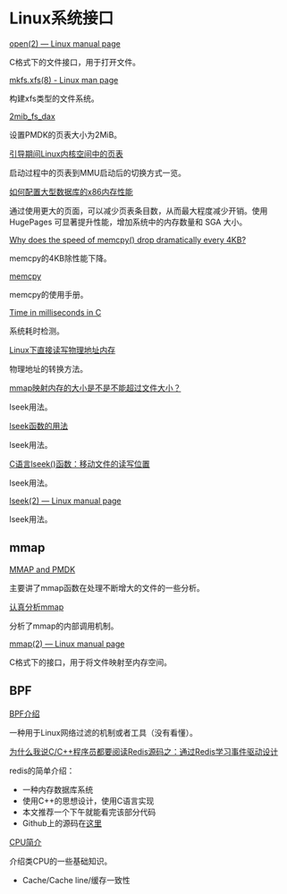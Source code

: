 Linux系统接口
===

[open(2) — Linux manual page](https://man7.org/linux/man-pages/man2/open.2.html)

C格式下的文件接口，用于打开文件。

[mkfs.xfs(8) - Linux man page](https://linux.die.net/man/8/mkfs.xfs)

构建xfs类型的文件系统。

[2mib_fs_dax](https://nvdimm.wiki.kernel.org/2mib_fs_dax)

设置PMDK的页表大小为2MiB。

[引导期间Linux内核空间中的页表](https://www.thinbug.com/q/16688540)

启动过程中的页表到MMU启动后的切换方式一览。

[如何配置大型数据库的x86内存性能](https://www.oracle.com/cn/technical-resources/articles/it-infrastructure/dev-hugepages.html)

通过使用更大的页面，可以减少页表条目数，从而最大程度减少开销。使用 HugePages 可显著提升性能，增加系统中的内存数量和 SGA 大小。

[Why does the speed of memcpy() drop dramatically every 4KB?](https://stackoverflow.com/questions/21038965/why-does-the-speed-of-memcpy-drop-dramatically-every-4kb)

memcpy的4KB除性能下降。

[memcpy](http://www.cplusplus.com/reference/cstring/memcpy/)

memcpy的使用手册。

[Time in milliseconds in C](https://stackoverflow.com/questions/10192903/time-in-milliseconds-in-c)

系统耗时检测。

[Linux下直接读写物理地址内存](https://blog.csdn.net/fz835304205/article/details/16963755)

物理地址的转换方法。

[mmap映射内存的大小是不是不能超过文件大小？](https://bbs.csdn.net/topics/390088020)

lseek用法。

[lseek函数的用法](https://blog.csdn.net/u012349696/article/details/50083881)

lseek用法。

[C语言lseek()函数：移动文件的读写位置](http://c.biancheng.net/cpp/html/236.html)

lseek用法。

[lseek(2) — Linux manual page](https://www.man7.org/linux/man-pages/man2/lseek.2.html)

lseek用法。

mmap
---

[MMAP and PMDK](https://zedware.github.io/MMAP-PMDK/)

主要讲了mmap函数在处理不断增大的文件的一些分析。

[认真分析mmap](https://www.cnblogs.com/huxiao-tee/p/4660352.html)

分析了mmap的内部调用机制。

[mmap(2) — Linux manual page](https://man7.org/linux/man-pages/man2/mmap.2.html)

C格式下的接口，用于将文件映射至内存空间。

BPF
---

[BPF介绍](https://mp.weixin.qq.com/s?__biz=MzA5OTAyNzQ2OA==&mid=2649712754&idx=1&sn=891d7166c02693b8af7b36f8a44c5990&chksm=88935711bfe4de074a72f761c1b4d094c5b2ce57b579cea0fedf2baf62516763d1fd5619624f#rd)

一种用于Linux网络过滤的机制或者工具（没有看懂）。

[为什么我说C/C++程序员都要阅读Redis源码之：通过Redis学习事件驱动设计](https://zhuanlan.zhihu.com/p/57882822)

redis的简单介绍：

* 一种内存数据库系统
* 使用C++的思想设计，使用C语言实现
* 本文推荐一个下午就能看完该部分代码
* Github上的源码在[这里](https://github.com/redis/redis)

[CPU简介](https://mp.weixin.qq.com/s?__biz=MzUzODQ0MDY2Nw==&mid=2247483925&idx=1&sn=03170614c1a54c3cecf64d09dd17940f&chksm=fad6e4a1cda16db73e7f011f2fcea2a69454bad8e3eb8c09dad544b722f9425fde585dbb0edb#rd)

介绍类CPU的一些基础知识。

* Cache/Cache line/缓存一致性